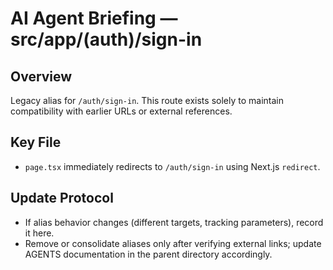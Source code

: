 # AI Agent Briefing — src/app/(auth)/sign-in

## Overview
Legacy alias for `/auth/sign-in`. This route exists solely to maintain compatibility with earlier URLs or external references.

## Key File
- `page.tsx` immediately redirects to `/auth/sign-in` using Next.js `redirect`.

## Update Protocol
- If alias behavior changes (different targets, tracking parameters), record it here.
- Remove or consolidate aliases only after verifying external links; update AGENTS documentation in the parent directory accordingly.

